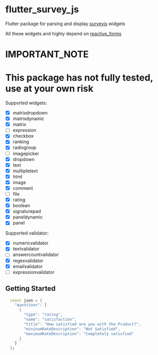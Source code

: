 # flutter_survey_js

Flutter package for parsing and display [surveyjs](https://surveyjs.io/) widgets

All these widgets and highly depend on [reactive_forms](https://pub.dev/packages/reactive_forms)

# IMPORTANT_NOTE
# This package has not fully tested, use at your own risk


Supported widgets:
- [x] matrixdropdown
- [x] matrixdynamic
- [x] matrix
- [ ] expression
- [x] checkbox
- [x] ranking
- [x] radiogroup
- [ ] imagepicker
- [x] dropdown
- [x] text
- [x] multipletext
- [x] html
- [x] image
- [x] comment
- [ ] file
- [x] rating
- [x] boolean
- [x] signaturepad
- [x] paneldynamic
- [x] panel

Supported validator:
- [x] numericvalidator
- [x] textvalidator
- [ ] answercountvalidator
- [x] regexvalidator
- [x] emailvalidator
- [ ] expressionvalidator

## Getting Started

```dart
  const json = {
    "questions": [
      {
        "type": "rating",
        "name": "satisfaction",
        "title": "How satisfied are you with the Product?",
        "mininumRateDescription": "Not Satisfied",
        "maximumRateDescription": "Completely satisfied"
      }
    ]
  };


```

